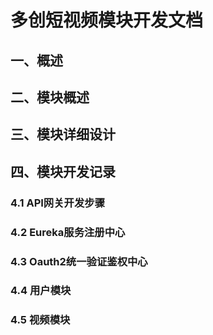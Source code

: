 # 多创短视频模块开发文档

## 一、概述

## 二、模块概述

## 三、模块详细设计

## 四、模块开发记录

### 4.1 API网关开发步骤

### 4.2 Eureka服务注册中心

### 4.3 Oauth2统一验证鉴权中心

### 4.4 用户模块

### 4.5 视频模块